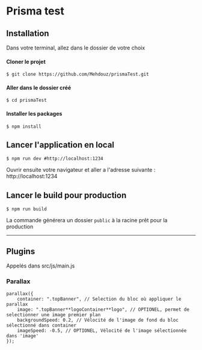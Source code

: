 # Prisma test

## Installation

Dans votre terminal, allez dans le dossier de votre choix

#### Cloner le projet

```
$ git clone https://github.com/Mehdouz/prismaTest.git
```

#### Aller dans le dossier créé

```
$ cd prismaTest
```

#### Installer les packages

```
$ npm install
```

## Lancer l'application en local

```
$ npm run dev #http://localhost:1234
```

Ouvrir ensuite votre navigateur et aller a l'adresse suivante : http://localhost:1234

## Lancer le build pour production

```
$ npm run build
```

La commande générera un dossier `public` à la racine prêt pour la production

---

## Plugins

Appelés dans src/js/main.js

### Parallax

    parallax({
        container: ".topBanner", // Selection du bloc où appliquer le parallax
        image: ".topBanner**logoContainer**logo", // OPTIONEL, permet de selectionner une image premier plan
        backgroundSpeed: 0.2, // Vélocité de l'image de fond du bloc sélectionné dans container
        imageSpeed: -0.5, // OPTIONEL, Vélocité de l'image sélectionnée dans 'image'
    });
